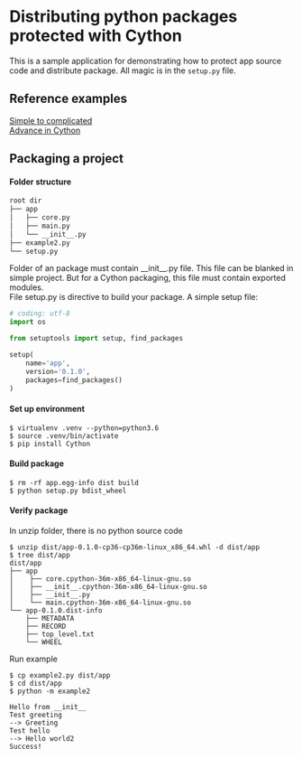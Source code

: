 # Distributing python packages protected with Cython

This is a sample application for demonstrating how to protect app source code and distribute package. All magic is in the ``setup.py`` file.

## Reference examples
[Simple to complicated](https://medium.com/swlh/distributing-python-packages-protected-with-cython-40fc29d84caf) <br/>
[Advance in Cython](https://bucharjan.cz/blog/using-cython-to-protect-a-python-codebase.html)


## Packaging a project
#### Folder structure
```bash
root dir
├── app
│   ├── core.py
│   ├── main.py
│   └── __init__.py
├── example2.py
└── setup.py
```

Folder of an package must contain  \_\_init__.py file. This file can be blanked in simple project. But for a Cython packaging, this file must contain exported modules. <br/>
File setup.py is directive to build your package. A simple setup file:
```python
# coding: utf-8
import os

from setuptools import setup, find_packages

setup(
    name='app',
    version='0.1.0',
    packages=find_packages()
)
```

#### Set up environment
```
$ virtualenv .venv --python=python3.6
$ source .venv/bin/activate
$ pip install Cython
``` 


#### Build package

```
$ rm -rf app.egg-info dist build
$ python setup.py bdist_wheel
```


#### Verify package
In unzip folder, there is no python source code
```
$ unzip dist/app-0.1.0-cp36-cp36m-linux_x86_64.whl -d dist/app
$ tree dist/app
dist/app
├── app
│    ├── core.cpython-36m-x86_64-linux-gnu.so
│    ├── __init__.cpython-36m-x86_64-linux-gnu.so
│    ├── __init__.py
│    └── main.cpython-36m-x86_64-linux-gnu.so
└── app-0.1.0.dist-info
    ├── METADATA
    ├── RECORD
    ├── top_level.txt
    └── WHEEL
```
Run example
```
$ cp example2.py dist/app
$ cd dist/app
$ python -m example2

Hello from __init__
Test greeting
--> Greeting
Test hello
--> Hello world2
Success!
```